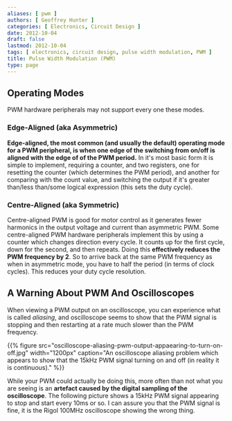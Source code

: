 ```yaml
---
aliases: [ pwm ]
authors: [ Geoffrey Hunter ]
categories: [ Electronics, Circuit Design ]
date: 2012-10-04
draft: false
lastmod: 2012-10-04
tags: [ electronics, circuit design, pulse width modulation, PWM ]
title: Pulse Width Modulation (PWM)
type: page
---
```


## Operating Modes

PWM hardware peripherals may not support every one these modes.

### Edge-Aligned (aka Asymmetric)

**Edge-aligned, the most common (and usually the default) operating mode for a PWM peripheral, is when one edge of the switching from on/off is aligned with the edge of of the PWM period.** In it's most basic form it is simple to implement, requiring a counter, and two registers, one for resetting the counter (which determines the PWM period), and another for comparing with the count value, and switching the output if it's greater than/less than/some logical expression (this sets the duty cycle).

### Centre-Aligned (aka Symmetric)

Centre-aligned PWM is good for motor control as it generates fewer harmonics in the output voltage and current than asymmetric PWM. Some centre-aligned PWM hardware peripherals implement this by using a counter which changes direction every cycle. It counts up for the first cycle, down for the second, and then repeats. Doing this **effectively reduces the PWM frequency by 2**. So to arrive back at the same PWM frequency as when in asymmetric mode, you have to half the period (in terms of clock cycles). This reduces your duty cycle resolution.

## A Warning About PWM And Oscilloscopes

When viewing a PWM output on an oscilloscope, you can experience what is called _aliasing_, and oscilloscope seems to show that the PWM signal is stopping and then restarting at a rate much slower than the PWM frequency.

{{% figure src="oscilloscope-aliasing-pwm-output-appaearing-to-turn-on-off.jpg" width="1200px" caption="An oscilloscope aliasing problem which appears to show that the 15kHz PWM signal turning on and off (in reality it is continuous)."  %}}

While your PWM could actually be doing this, more often than not what you are seeing is an **artefact caused by the digital sampling of the oscilloscope**. The following picture shows a 15kHz PWM signal appearing to stop and start every 10ms or so. I can assure you that the PWM signal is fine, it is the Rigol 100MHz oscilloscope showing the wrong thing.
